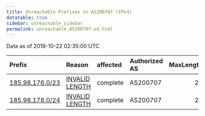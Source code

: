 ```yaml
---
title: Unreachable Prefixes in AS200707 (IPv4)
datatable: true
sidebar: unreachable_sidebar
permalink: unreachable_AS200707-v4.html
---
```


Data as of 2018-10-22 02:35:00 UTC


<div class="datatable-begin"></div>

| Prefix                                                   | Reason                                                                                                     | affected   | Authorized AS   |   MaxLength | Anchor                                         |   unreachable /24s |
|:---------------------------------------------------------|:-----------------------------------------------------------------------------------------------------------|:-----------|:----------------|------------:|:-----------------------------------------------|-------------------:|
| [185.98.176.0/23](https://stat.ripe.net/185.98.176.0/23) | [INVALID LENGTH](https://rpki-validator.ripe.net/announcement-preview?asn=AS200707&prefix=185.98.176.0/23) | complete   | AS200707        |          22 | [RIPE](unreachable_RIPE_NCC_RPKI_Root-v4.html) |                  2 |
| [185.98.178.0/24](https://stat.ripe.net/185.98.178.0/24) | [INVALID LENGTH](https://rpki-validator.ripe.net/announcement-preview?asn=AS200707&prefix=185.98.178.0/24) | complete   | AS200707        |          22 | [RIPE](unreachable_RIPE_NCC_RPKI_Root-v4.html) |                  1 |

<div class="datatable-end"></div>